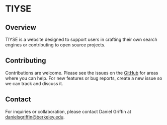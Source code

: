 # TIYSE

## Overview

TIYSE is a website designed to support users in crafting their own search engines or contributing to open source projects.

## Contributing
Contributions are welcome. Please see the issues on the [GitHub](#) for areas where you can help. For new features or bug reports, create a new issue so we can track and discuss it.

## Contact
For inquiries or collaboration, please contact Daniel Griffin at [danielsgriffin@berkeley.edu](mailto:danielsgriffin@berkeley.edu).